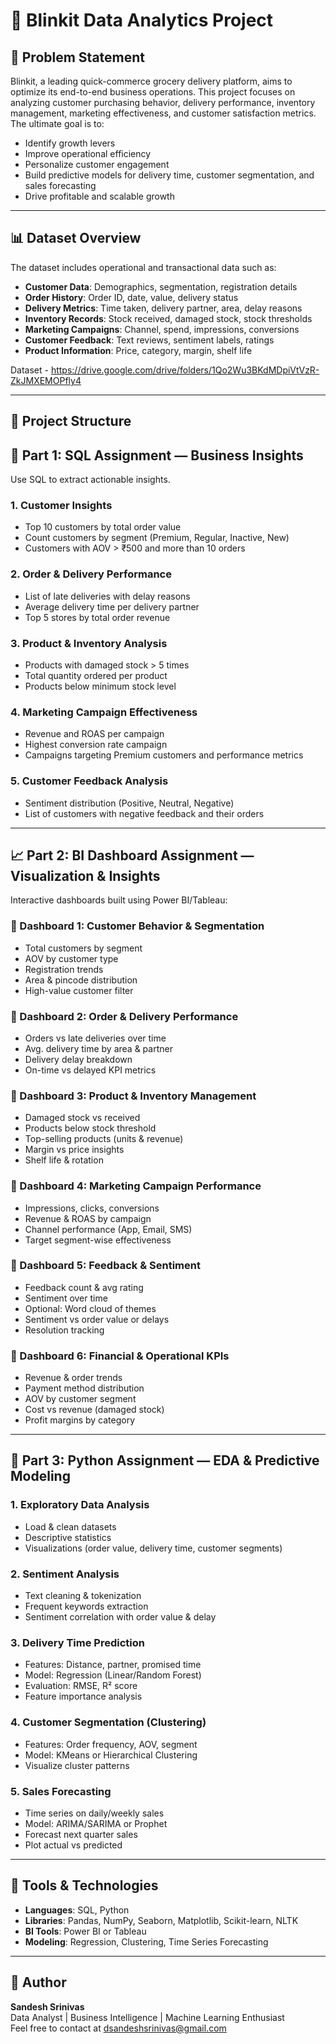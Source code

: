# 🛒 Blinkit Data Analytics Project

## 📌 Problem Statement

Blinkit, a leading quick-commerce grocery delivery platform, aims to optimize its end-to-end business operations. This project focuses on analyzing customer purchasing behavior, delivery performance, inventory management, marketing effectiveness, and customer satisfaction metrics. The ultimate goal is to:

- Identify growth levers
- Improve operational efficiency
- Personalize customer engagement
- Build predictive models for delivery time, customer segmentation, and sales forecasting
- Drive profitable and scalable growth

---

## 📊 Dataset Overview

The dataset includes operational and transactional data such as:

- **Customer Data**: Demographics, segmentation, registration details
- **Order History**: Order ID, date, value, delivery status
- **Delivery Metrics**: Time taken, delivery partner, area, delay reasons
- **Inventory Records**: Stock received, damaged stock, stock thresholds
- **Marketing Campaigns**: Channel, spend, impressions, conversions
- **Customer Feedback**: Text reviews, sentiment labels, ratings
- **Product Information**: Price, category, margin, shelf life

Dataset - https://drive.google.com/drive/folders/1Qo2Wu3BKdMDpiVtVzR-ZkJMXEMOPfly4

---

## 🧩 Project Structure
## 🔧 Part 1: SQL Assignment — Business Insights

Use SQL to extract actionable insights.

### 1. Customer Insights
- Top 10 customers by total order value
- Count customers by segment (Premium, Regular, Inactive, New)
- Customers with AOV > ₹500 and more than 10 orders

### 2. Order & Delivery Performance
- List of late deliveries with delay reasons
- Average delivery time per delivery partner
- Top 5 stores by total order revenue

### 3. Product & Inventory Analysis
- Products with damaged stock > 5 times
- Total quantity ordered per product
- Products below minimum stock level

### 4. Marketing Campaign Effectiveness
- Revenue and ROAS per campaign
- Highest conversion rate campaign
- Campaigns targeting Premium customers and performance metrics

### 5. Customer Feedback Analysis
- Sentiment distribution (Positive, Neutral, Negative)
- List of customers with negative feedback and their orders

---

## 📈 Part 2: BI Dashboard Assignment — Visualization & Insights

Interactive dashboards built using Power BI/Tableau:

### 📁 Dashboard 1: Customer Behavior & Segmentation
- Total customers by segment
- AOV by customer type
- Registration trends
- Area & pincode distribution
- High-value customer filter

### 📁 Dashboard 2: Order & Delivery Performance
- Orders vs late deliveries over time
- Avg. delivery time by area & partner
- Delivery delay breakdown
- On-time vs delayed KPI metrics

### 📁 Dashboard 3: Product & Inventory Management
- Damaged stock vs received
- Products below stock threshold
- Top-selling products (units & revenue)
- Margin vs price insights
- Shelf life & rotation

### 📁 Dashboard 4: Marketing Campaign Performance
- Impressions, clicks, conversions
- Revenue & ROAS by campaign
- Channel performance (App, Email, SMS)
- Target segment-wise effectiveness

### 📁 Dashboard 5: Feedback & Sentiment
- Feedback count & avg rating
- Sentiment over time
- Optional: Word cloud of themes
- Sentiment vs order value or delays
- Resolution tracking

### 📁 Dashboard 6: Financial & Operational KPIs
- Revenue & order trends
- Payment method distribution
- AOV by customer segment
- Cost vs revenue (damaged stock)
- Profit margins by category

---

## 🐍 Part 3: Python Assignment — EDA & Predictive Modeling

### 1. Exploratory Data Analysis
- Load & clean datasets
- Descriptive statistics
- Visualizations (order value, delivery time, customer segments)

### 2. Sentiment Analysis
- Text cleaning & tokenization
- Frequent keywords extraction
- Sentiment correlation with order value & delay

### 3. Delivery Time Prediction
- Features: Distance, partner, promised time
- Model: Regression (Linear/Random Forest)
- Evaluation: RMSE, R² score
- Feature importance analysis

### 4. Customer Segmentation (Clustering)
- Features: Order frequency, AOV, segment
- Model: KMeans or Hierarchical Clustering
- Visualize cluster patterns

### 5. Sales Forecasting
- Time series on daily/weekly sales
- Model: ARIMA/SARIMA or Prophet
- Forecast next quarter sales
- Plot actual vs predicted

---

## 🚀 Tools & Technologies

- **Languages**: SQL, Python
- **Libraries**: Pandas, NumPy, Seaborn, Matplotlib, Scikit-learn, NLTK
- **BI Tools**: Power BI or Tableau
- **Modeling**: Regression, Clustering, Time Series Forecasting

---

## 🧠 Author

**Sandesh Srinivas**  
Data Analyst | Business Intelligence | Machine Learning Enthusiast  
Feel free to contact at dsandeshsrinivas@gmail.com



